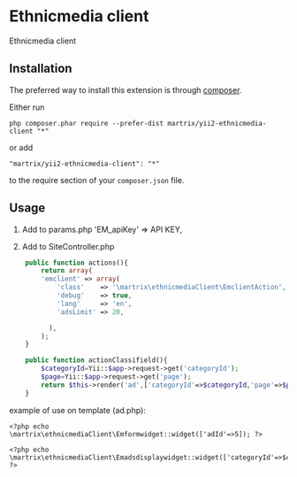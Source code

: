 Ethnicmedia client
==================
Ethnicmedia client

Installation
------------

The preferred way to install this extension is through [composer](http://getcomposer.org/download/).

Either run

```
php composer.phar require --prefer-dist martrix/yii2-ethnicmedia-client "*"
```

or add

```
"martrix/yii2-ethnicmedia-client": "*"
```

to the require section of your `composer.json` file.


Usage
-----
1. Add to params.php
	'EM_apiKey' => API KEY,

2. Add to SiteController.php
```php
	public function actions(){
		return array(
		'emclient' => array(
			'class'    => '\martrix\ethnicmediaClient\EmclientAction',
			'debug'    => true,
			'lang'     => 'en',
			'adsLimit' => 20,

		  ),
		);
	}

	public function actionClassifield(){
		$categoryId=Yii::$app->request->get('categoryId');
		$page=Yii::$app->request->get('page');
		return $this->render('ad',['categoryId'=>$categoryId,'page'=>$page]);
	}
```
example of use on  template (ad.php):

<div id="EM_ad_form"  class="adform">

	<?php echo \martrix\ethnicmediaClient\Emformwidget::widget(['adId'=>5]); ?>
</div>


<div class="ad">

	<?php echo \martrix\ethnicmediaClient\Emadsdisplaywidget::widget(['categoryId'=>$categoryId,'page'=>$page]); ?>
</div>
